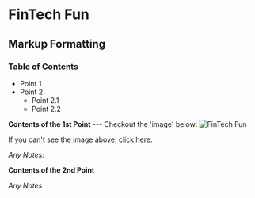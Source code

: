 # FinTech Fun
## Markup Formatting

### Table of Contents
- Point 1
- Point 2
    - Point 2.1
    - Point 2.2

**Contents of the 1st Point**
--- Checkout the 'image' below:
![FinTech Fun](https://github.com/kaushikb39/FinTech/blob/main/Fintech-startups-1440x564_c.png)

If you can't see the image above, [click here](https://github.com/kaushikb39/FinTech/blob/main/Fintech-startups-1440x564_c.png).

*Any Notes:*

**Contents of the 2nd Point**

*Any Notes*

